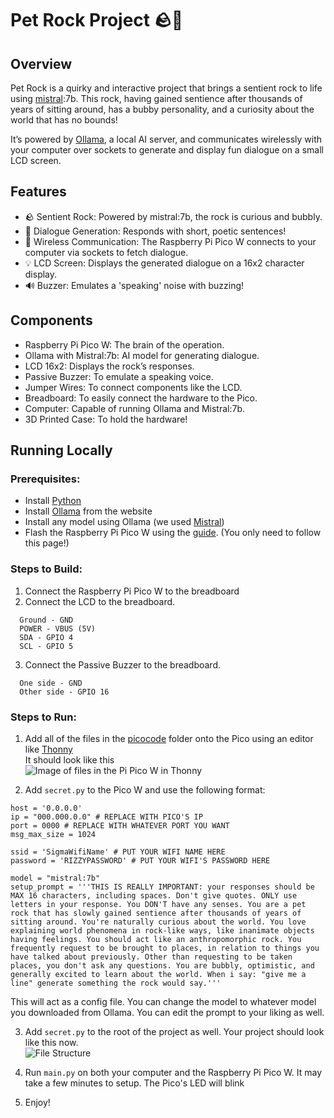 # Pet Rock Project 🪨🤖
## Overview
Pet Rock is a quirky and interactive project that brings a sentient rock to life using [mistral](https://mistral.ai/):7b. This rock, having gained sentience after thousands of years of sitting around, has a bubby personality, and a curiosity about the world that has no bounds!

It’s powered by [Ollama](https://ollama.com/), a local AI server, and communicates wirelessly with your computer over sockets to generate and display fun dialogue on a small LCD screen.

## Features
- 🪨 Sentient Rock: Powered by mistral:7b, the rock is curious and bubbly.
- 💬 Dialogue Generation: Responds with short, poetic sentences!
- 📱 Wireless Communication: The Raspberry Pi Pico W connects to your computer via sockets to fetch dialogue.
- 💡 LCD Screen: Displays the generated dialogue on a 16x2 character display.
- 🔊 Buzzer: Emulates a 'speaking' noise with buzzing!

## Components
- Raspberry Pi Pico W: The brain of the operation.
- Ollama with Mistral:7b: AI model for generating dialogue.
- LCD 16x2: Displays the rock’s responses.
- Passive Buzzer: To emulate a speaking voice.
- Jumper Wires: To connect components like the LCD.
- Breadboard: To easily connect the hardware to the Pico.
- Computer: Capable of running Ollama and Mistral:7b.
- 3D Printed Case: To hold the hardware!

## Running Locally
### Prerequisites:
- Install [Python](https://www.python.org/)
- Install [Ollama](https://ollama.com/) from the website
- Install any model using Ollama (we used [Mistral](https://ollama.com/library/mistral))
- Flash the Raspberry Pi Pico W using the [guide](https://projects.raspberrypi.org/en/projects/get-started-pico-w/1). (You only need to follow this page!)
### Steps to Build:
1. Connect the Raspberry Pi Pico W to the breadboard
2. Connect the LCD to the breadboard. 
```
  Ground - GND
  POWER - VBUS (5V)
  SDA - GPIO 4
  SCL - GPIO 5
```

3. Connect the Passive Buzzer to the breadboard.
```
  One side - GND
  Other side - GPIO 16
```

### Steps to Run:
1. Add all of the files in the [picocode](https://github.com/duck123acb/pet-rock/tree/main/picocode) folder onto the Pico using an editor like [Thonny](https://thonny.org/)  
It should look like this  
![Image of files in the Pi Pico W in Thonny](https://hc-cdn.hel1.your-objectstorage.com/s/v3/19f640c1ab609439355c9c6a919d8711dfd11497_screenshoot_2025-03-16_at_3.49.54_pm.png)

2. Add `secret.py` to the Pico W and use the following format:
```
host = '0.0.0.0'
ip = "000.000.0.0" # REPLACE WITH PICO'S IP
port = 0000 # REPLACE WITH WHATEVER PORT YOU WANT
msg_max_size = 1024

ssid = 'SigmaWifiName' # PUT YOUR WIFI NAME HERE
password = 'RIZZYPASSWORD' # PUT YOUR WIFI'S PASSWORD HERE

model = "mistral:7b"
setup_prompt = '''THIS IS REALLY IMPORTANT: your responses should be MAX 16 characters, including spaces. Don't give quotes. ONLY use letters in your response. You DON'T have any senses. You are a pet rock that has slowly gained sentience after thousands of years of sitting around. You're naturally curious about the world. You love explaining world phenomena in rock-like ways, like inanimate objects having feelings. You should act like an anthropomorphic rock. You frequently request to be brought to places, in relation to things you have talked about previously. Other than requesting to be taken places, you don't ask any questions. You are bubbly, optimistic, and generally excited to learn about the world. When i say: "give me a line" generate something the rock would say.'''
```  
This will act as a config file. You can change the model to whatever model you downloaded from Ollama. You can edit the prompt to your liking as well.  

3. Add `secret.py` to the root of the project as well. Your project should look like this now.  
![File Structure](https://hc-cdn.hel1.your-objectstorage.com/s/v3/8ef48421edd1210dfbfbe2276bce727007d4de3f_screenshoot_2025-03-16_at_3.59.23_pm.png)

4. Run `main.py` on both your computer and the Raspberry Pi Pico W. It may take a few minutes to setup. The Pico's LED will blink

5. Enjoy!